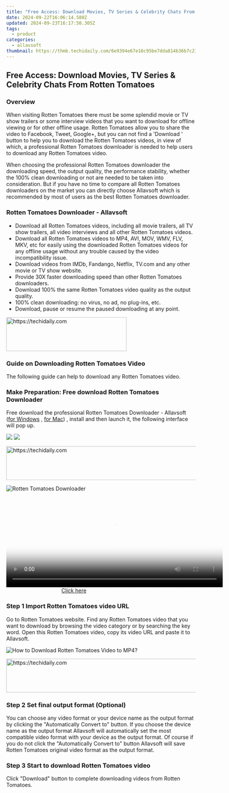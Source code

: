 ```yaml
---
title: "Free Access: Download Movies, TV Series & Celebrity Chats From Rotten Tomatoes"
date: 2024-09-22T16:06:14.580Z
updated: 2024-09-23T16:17:50.305Z
tags:
  - product
categories:
  - allavsoft
thumbnail: https://thmb.techidaily.com/6e9394e67e16c95be7dda814b36b7c21bb54383a50ab2ad1ac5bcf151b169014.jpg
---
```


## Free Access: Download Movies, TV Series & Celebrity Chats From Rotten Tomatoes

### Overview

When visiting Rotten Tomatoes there must be some splendid movie or TV show trailers or some interview videos that you want to download for offline viewing or for other offline usage. Rotten Tomatoes allow you to share the video to Facebook, Tweet, Google+, but you can not find a 'Download ' button to help you to download the Rotten Tomatoes videos, in view of which, a professional Rotten Tomatoes downloader is needed to help users to download any Rotten Tomatoes video.

When choosing the professional Rotten Tomatoes downloader the downloading speed, the output quality, the performance stability, whether the 100% clean downloading or not are needed to be taken into consideration. But if you have no time to compare all Rotten Tomatoes downloaders on the market you can directly choose Allavsoft which is recommended by most of users as the best Rotten Tomatoes downloader.

### Rotten Tomatoes Downloader - Allavsoft

* Download all Rotten Tomatoes videos, including all movie trailers, all TV show trailers, all video interviews and all other Rotten Tomatoes videos.
* Download all Rotten Tomatoes videos to MP4, AVI, MOV, WMV, FLV, MKV, etc for easily using the downloaded Rotten Tomatoes videos for any offline usage without any trouble caused by the video incompatibility issue.
* Download videos from IMDb, Fandango, Netflix, TV.com and any other movie or TV show website.
* Provide 30X faster downloading speed than other Rotten Tomatoes downloaders.
* Download 100% the same Rotten Tomatoes video quality as the output quality.
* 100% clean downloading: no virus, no ad, no plug-ins, etc.
* Download, pause or resume the paused downloading at any point.

<!-- affiliate ads begin -->
<a href="https://bluettius.sjv.io/c/5597632/2139121/17108" target="_top" id="2139121">
  <img src="//a.impactradius-go.com/display-ad/17108-2139121" border="0" alt="https://techidaily.com" width="320" height="90"/>
</a>
<img height="0" width="0" src="https://bluettius.sjv.io/i/5597632/2139121/17108" style="position:absolute;visibility:hidden;" border="0" />
<!-- affiliate ads end -->

### Guide on Downloading Rotten Tomatoes Video

The following guide can help to download any Rotten Tomatoes video.

### Make Preparation: Free download Rotten Tomatoes Downloader

Free download the professional Rotten Tomatoes Downloader - Allavsoft ([for Windows](https://tools.techidaily.com/allavsoft/products/) , [for Mac](https://tools.techidaily.com/allavsoft/products/)) , install and then launch it, the following interface will pop up.

[![](https://www.allavsoft.com/how-to/../images/how-to/free-download-win.jpg)](https://tools.techidaily.com/allavsoft/products/) [![](https://www.allavsoft.com/how-to/../images/how-to/free-download-mac.jpg)](https://tools.techidaily.com/allavsoft/products/)

<!-- affiliate ads begin -->
<a href="https://appsumo.8odi.net/c/5597632/2112007/7443" target="_top" id="2112007">
  <img src="//a.impactradius-go.com/display-ad/7443-2112007" border="0" alt="https://techidaily.com" width="728" height="90"/>
</a>
<img height="0" width="0" src="https://appsumo.8odi.net/i/5597632/2112007/7443" style="position:absolute;visibility:hidden;" border="0" />
<!-- affiliate ads end -->

![Rotten Tomatoes Downloader](https://www.allavsoft.com/how-to/../images/allavsoft/screen-shot-600.jpg)

<!-- affiliate ads begin -->
<span id="1983582">
					<video width="576" height="240" style="cursor:pointer"
           poster="//a.impactradius-go.com/display-clicktoplayimage/1983582.png"
           onclick="if(!this.playClicked){this.play();this.setAttribute('controls',true);this.playClicked=true;}">
	   <source src="//a.impactradius-go.com/display-ad/22993-1983582">
	   <img src="//a.impactradius-go.com/display-clicktoplayimage/1983582.png" style="border: none; height: 100%; width: 100%; object-fit: contain">
	</video>
	<div style="width:360px;text-align:center"><a href="javascript:window.open(decodeURIComponent('https%3A%2F%2Fhomestyler.sjv.io%2Fc%2F5597632%2F1983582%2F22993'), '_blank');void(0);">Click here</a></div>
</span>
<img height="0" width="0" src="https://imp.pxf.io/i/5597632/1983582/22993" style="position:absolute;visibility:hidden;" border="0" />
<!-- affiliate ads end -->

### Step 1 Import Rotten Tomatoes video URL

Go to Rotten Tomatoes website. Find any Rotten Tomatoes video that you want to download by browsing the video category or by searching the key word. Open this Rotten Tomatoes video, copy its video URL and paste it to Allavsoft.

![How to Download Rotten Tomatoes Video to MP4?](https://www.allavsoft.com/how-to/../images/how-to/download-rtmp-video/download-rtmp-video.jpg)

<!-- affiliate ads begin -->
<a href="https://appsumo.8odi.net/c/5597632/2087395/7443" target="_top" id="2087395">
  <img src="//a.impactradius-go.com/display-ad/7443-2087395" border="0" alt="https://techidaily.com" width="728" height="90"/>
</a>
<img height="0" width="0" src="https://appsumo.8odi.net/i/5597632/2087395/7443" style="position:absolute;visibility:hidden;" border="0" />
<!-- affiliate ads end -->

### Step 2 Set final output format (Optional)

You can choose any video format or your device name as the output format by clicking the "Automatically Convert to" button. If you choose the device name as the output format Allavsoft will automatically set the most compatible video format with your device as the output format. Of course if you do not click the "Automatically Convert to" button Allavsoft will save Rotten Tomatoes original video format as the output format.

### Step 3 Start to download Rotten Tomatoes video

Click "Download" button to complete downloading videos from Rotten Tomatoes.

<ins class="adsbygoogle"
     style="display:block"
     data-ad-format="autorelaxed"
     data-ad-client="ca-pub-7571918770474297"
     data-ad-slot="1223367746"></ins>

<ins class="adsbygoogle"
     style="display:block"
     data-ad-client="ca-pub-7571918770474297"
     data-ad-slot="8358498916"
     data-ad-format="auto"
     data-full-width-responsive="true"></ins>



